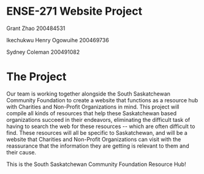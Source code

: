 # ENSE-271 Website Project
Grant Zhao
200484531

Ikechukwu Henry Ogowuihe
200469736

Sydney Coleman
200491082

# The Project
Our team is working together alongside the South Saskatchewan Community Foundation to create a website that functions as a resource hub with Charities and Non-Profit Organizations in mind. This project will compile all kinds of resources that help these Saskatchewan based organizations
succeed in their endeavors, eliminating the difficult task of having to search the web for these resources -- which are often difficult to find. These resources will all be specific to Saskatchewan, and will be a website that Charities and Non-Profit Organizations can visit with the reassurance
that the information they are getting is relevant to them and their cause.

This is the South Saskatchewan Community Foundation Resource Hub!
